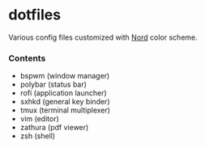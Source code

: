 # dotfiles
Various config files customized with [Nord](https://github.com/arcticicestudio/nord) color scheme.

### Contents
- bspwm (window manager)
- polybar (status bar)
- rofi (application launcher)
- sxhkd (general key binder)
- tmux (terminal multiplexer)
- vim (editor)
- zathura (pdf viewer)
- zsh (shell)
